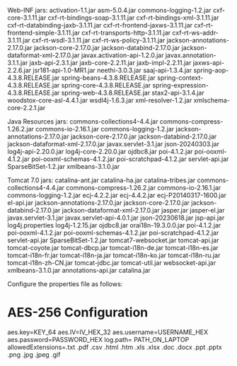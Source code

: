Web-INF jars:
activation-1.1.jar
asm-5.0.4.jar
commons-logging-1.2.jar
cxf-core-3.1.11.jar
cxf-rt-bindings-soap-3.1.11.jar
cxf-rt-bindings-xml-3.1.11.jar
cxf-rt-databinding-jaxb-3.1.11.jar
cxf-rt-frontend-jaxws-3.1.11.jar
cxf-rt-frontend-simple-3.1.11.jar
cxf-rt-transports-http-3.1.11.jar
cxf-rt-ws-addr-3.1.11.jar
cxf-rt-wsdl-3.1.11.jar
cxf-rt-ws-policy-3.1.11.jar
jackson-annotations-2.17.0.jar
jackson-core-2.17.0.jar
jackson-databind-2.17.0.jar
jackson-dataformat-xml-2.17.0.jar
javax.activation-api-1.2.0.jar
javax.annotation-3.1.1.jar
jaxb-api-2.3.1.jar
jaxb-core-2.2.11.jar
jaxb-impl-2.2.11.jar
jaxws-api-2.2.6.jar
jsr181-api-1.0-MR1.jar
neethi-3.0.3.jar
saaj-api-1.3.4.jar
spring-aop-4.3.8.RELEASE.jar
spring-beans-4.3.8.RELEASE.jar
spring-context-4.3.8.RELEASE.jar
spring-core-4.3.8.RELEASE.jar
spring-expression-4.3.8.RELEASE.jar
spring-web-4.3.8.RELEASE.jar
stax2-api-3.1.4.jar
woodstox-core-asl-4.4.1.jar
wsdl4j-1.6.3.jar
xml-resolver-1.2.jar
xmlschema-core-2.2.1.jar

Java Resources jars:
commons-collections4-4.4.jar
commons-compress-1.26.2.jar
commons-io-2.16.1.jar
commons-logging-1.2.jar
jackson-annotations-2.17.0.jar
jackson-core-2.17.0.jar
jackson-databind-2.17.0.jar
jackson-dataformat-xml-2.17.0.jar
javax.servlet-3.1.jar
json-20240303.jar
log4j-api-2.20.0.jar
log4j-core-2.20.0.jar
ojdbc8.jar
poi-4.1.2.jar
poi-ooxml-4.1.2.jar
poi-ooxml-schemas-4.1.2.jar
poi-scratchpad-4.1.2.jar
servlet-api.jar
SparseBitSet-1.2.jar
xmlbeans-3.1.0.jar

Tomcat 7.0 jars:
catalina-ant.jar
catalina-ha.jar
catalina-tribes.jar
commons-collections4-4.4.jar
commons-compress-1.26.2.jar
commons-io-2.16.1.jar
commons-logging-1.2.jar
ecj-4.2.2.jar
ecj-4.4.2.jar
ecj-P20140317-1600.jar
el-api.jar
jackson-annotations-2.17.0.jar
jackson-core-2.17.0.jar
jackson-databind-2.17.0.jar
jackson-dataformat-xml-2.17.0.jar
jasper.jar
jasper-el.jar
javax.servlet-3.1.jar
javax.servlet-api-4.0.1.jar
json-20230618.jar
jsp-api.jar
log4j.properties
log4j-1.2.15.jar
ojdbc8.jar
orai18n-19.3.0.0.jar
poi-4.1.2.jar
poi-ooxml-4.1.2.jar
poi-ooxml-schemas-4.1.2.jar
poi-scratchpad-4.1.2.jar
servlet-api.jar
SparseBitSet-1.2.jar
tomcat7-websocket.jar
tomcat-api.jar
tomcat-coyote.jar
tomcat-dbcp.jar
tomcat-i18n-de.jar
tomcat-i18n-es.jar
tomcat-i18n-fr.jar
tomcat-i18n-ja.jar
tomcat-i18n-ko.jar
tomcat-i18n-ru.jar
tomcat-i18n-zh-CN.jar
tomcat-jdbc.jar
tomcat-util.jar
websocket-api.jar
xmlbeans-3.1.0.jar
annotations-api.jar
catalina.jar


Configure the properties file as follows:
# AES-256 Configuration
aes.key=KEY_64
aes.IV=IV_HEX_32
aes.username=USERNAME_HEX
aes.password=PASSWORD_HEX
log.path= PATH_ON_LAPTOP
allowedExtensions=.txt .pdf .csv .html .htm .xls .xlsx .doc .docx .ppt .pptx .png .jpg .jpeg .gif

